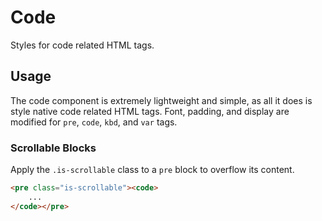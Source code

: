 # Code #

Styles for code related HTML tags.

## Usage ##

The code component is extremely lightweight and simple, as all it does is style native code related HTML tags. Font, padding, and display are modified for `pre`, `code`, `kbd`, and `var` tags.

### Scrollable Blocks ###

Apply the `.is-scrollable` class to a `pre` block to overflow its content.

```html
<pre class="is-scrollable"><code>
    ...
</code></pre>
```
